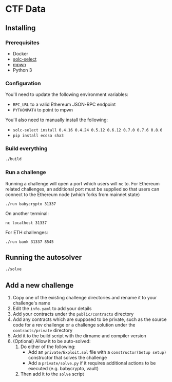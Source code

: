 # CTF Data

## Installing

### Prerequisites

* Docker
* [solc-select](https://github.com/crytic/solc-select)
* [mpwn](https://github.com/lunixbochs/mpwn)
* Python 3

### Configuration

You'll need to update the following environment variables:
* `RPC_URL` to a valid Ethereum JSON-RPC endpoint
* `PYTHONPATH` to point to mpwn

You'll also need to manually install the following:
* `solc-select install 0.4.16 0.4.24 0.5.12 0.6.12 0.7.0 0.7.6 0.8.0`
* `pip install ecdsa sha3`

### Build everything

```bash
./build
```

### Run a challenge

Running a challenge will open a port which users will `nc` to. For Ethereum related
challenges, an additional port must be supplied so that users can connect to the Ethereum
node (which forks from mainnet state)

```
./run babycrypto 31337
```

On another terminal:

```
nc localhost 31337
```

For ETH challenges:

```
./run bank 31337 8545
```

## Running the autosolver

```bash
./solve
```

## Add a new challenge

1. Copy one of the existing challenge directories and rename it to your challenge's name
1. Edit the `info.yaml` to add your details
1. Add your contracts under the `public/contracts` directory
1. Add any contracts which are supposed to be private, such as the source code for a rev challenge
or a challenge solution under the `contracts/private` directory
1. Add it to the build script with the dirname and compiler version
1. (Optional) Allow it to be auto-solved:
    1. Do either of the following:
        * Add an `private/Exploit.sol` file with a `constructor(Setup setup)` constructor that solves the challenge
        * Add a `private/solve.py` if it requires additional actions to be executed (e.g. babycrypto, vault)
    1. Then add it to the `solve` script

